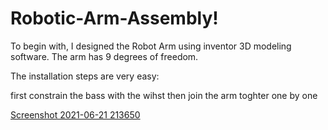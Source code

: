 # Robotic-Arm-Assembly!
To begin with, I designed the Robot Arm using inventor 3D modeling software. The arm has 9 degrees of freedom.

The installation steps are very easy:

first constrain the bass with the wihst then join the arm toghter one by one 

[Screenshot 2021-06-21 213650](https://user-images.githubusercontent.com/85850480/122811388-17904880-d2d9-11eb-9568-1d1e361915fa.jpeg)
